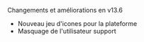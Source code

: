 Changements et améliorations en v13.6

- Nouveau jeu d'icones pour la plateforme
- Masquage de l'utilisateur support
